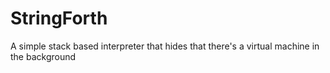 StringForth
===========

A simple stack based interpreter that hides that there's a virtual machine in the background
